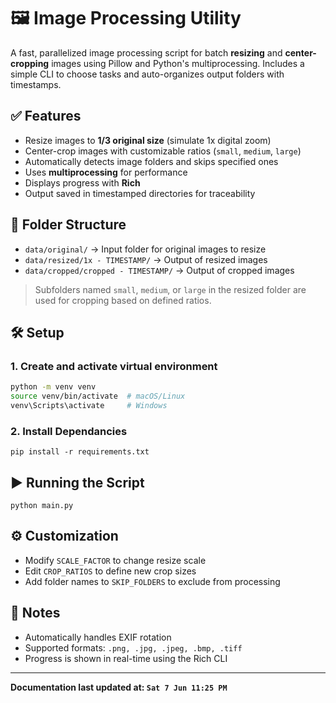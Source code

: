 # 🖼️ Image Processing Utility

A fast, parallelized image processing script for batch **resizing** and **center-cropping** images using Pillow and Python's multiprocessing. Includes a simple CLI to choose tasks and auto-organizes output folders with timestamps.

## ✅ Features

- Resize images to **1/3 original size** (simulate 1x digital zoom)
- Center-crop images with customizable ratios (`small`, `medium`, `large`)
- Automatically detects image folders and skips specified ones
- Uses **multiprocessing** for performance
- Displays progress with **Rich**
- Output saved in timestamped directories for traceability

## 📁 Folder Structure

- `data/original/` → Input folder for original images to resize
- `data/resized/1x - TIMESTAMP/` → Output of resized images
- `data/cropped/cropped - TIMESTAMP/` → Output of cropped images

> Subfolders named `small`, `medium`, or `large` in the resized folder are used for cropping based on defined ratios.

## 🛠️ Setup

### 1. Create and activate virtual environment

```bash
python -m venv venv
source venv/bin/activate  # macOS/Linux
venv\Scripts\activate     # Windows
```

### 2. Install Dependancies

`pip install -r requirements.txt`

## ▶️ Running the Script

`python main.py`

## ⚙️ Customization

- Modify `SCALE_FACTOR` to change resize scale
- Edit `CROP_RATIOS` to define new crop sizes
- Add folder names to `SKIP_FOLDERS` to exclude from processing

## 🧠 Notes

- Automatically handles EXIF rotation
- Supported formats: `.png, .jpg, .jpeg, .bmp, .tiff`
- Progress is shown in real-time using the Rich CLI

---

**Documentation last updated at: `Sat 7 Jun 11:25 PM`**
